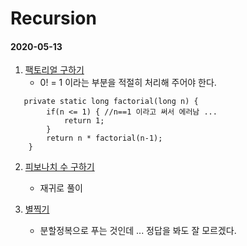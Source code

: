 # Recursion

#### 2020-05-13 
1. [팩토리얼 구하기](../src/com/gahee/algorithms/baek/P10872.java) 
    * 0! = 1 이라는 부분을 적절히 처리해 주어야 한다. 
```
   private static long factorial(long n) {
        if(n <= 1) { //n==1 이라고 써서 에러남 ...
            return 1;
        }
        return n * factorial(n-1);
    }
```

2. [피보나치 수 구하기](../src/com/gahee/algorithms/baek/P10870.java)
    * 재귀로 풀이

3. [별찍기](../src/com/gahee/algorithms/baek/A2447.java)
    * 분할정복으로 푸는 것인데 ... 정답을 봐도 잘 모르겠다. 


